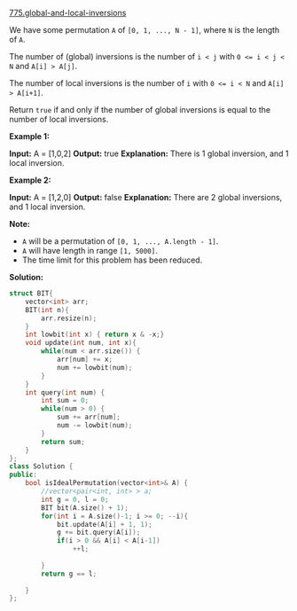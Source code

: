 [775.global-and-local-inversions](https://leetcode.com/problems/global-and-local-inversions/)  

We have some permutation `A` of `[0, 1, ..., N - 1]`, where `N` is the length of `A`.

The number of (global) inversions is the number of `i < j` with `0 <= i < j < N` and `A[i] > A[j]`.

The number of local inversions is the number of `i` with `0 <= i < N` and `A[i] > A[i+1]`.

Return `true` if and only if the number of global inversions is equal to the number of local inversions.

**Example 1:**

**Input:** A = \[1,0,2\]
**Output:** true
**Explanation:** There is 1 global inversion, and 1 local inversion.

**Example 2:**

**Input:** A = \[1,2,0\]
**Output:** false
**Explanation:** There are 2 global inversions, and 1 local inversion.

**Note:**

*   `A` will be a permutation of `[0, 1, ..., A.length - 1]`.
*   `A` will have length in range `[1, 5000]`.
*   The time limit for this problem has been reduced.  



**Solution:**  

```cpp
struct BIT{
    vector<int> arr;
    BIT(int n){
        arr.resize(n);
    }
    int lowbit(int x) { return x & -x;}
    void update(int num, int x){
        while(num < arr.size()) {
            arr[num] += x;
            num += lowbit(num);
        }
    }
    int query(int num) {
        int sum = 0;
        while(num > 0) {
            sum += arr[num];
            num -= lowbit(num);
        }
        return sum;
    }
};
class Solution {
public:
    bool isIdealPermutation(vector<int>& A) {
        //vector<pair<int, int> > a;
        int g = 0, l = 0;
        BIT bit(A.size() + 1);
        for(int i = A.size()-1; i >= 0; --i){
            bit.update(A[i] + 1, 1);
            g += bit.query(A[i]);
            if(i > 0 && A[i] < A[i-1])
                ++l;
                
        }
        return g == l;
        
    }
};
```
      